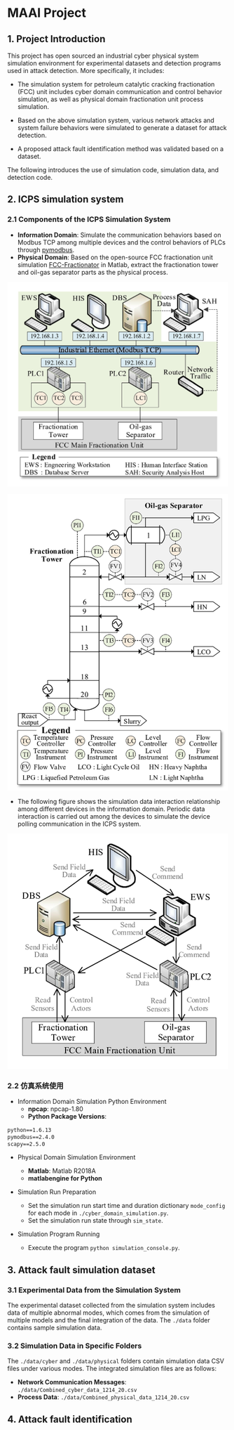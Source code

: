 <!--
 * @Author: Xin Du
 * @Date: 2024-12-16 10:50:30
 * @LastEditors: Xin Du
 * @LastEditTime: 2024-12-18 15:07:06
 * @Description: file content
-->


# MAAI Project

## 1. Project Introduction


This project has open sourced an industrial cyber physical system simulation environment for experimental datasets and detection programs used in attack detection. More specifically, it includes: 

* The simulation system for petroleum catalytic cracking fractionation (FCC) unit includes cyber domain communication and control behavior simulation, as well as physical domain fractionation unit process simulation.
  
* Based on the above simulation system, various network attacks and system failure behaviors were simulated to generate a dataset for attack detection.
 
* A proposed attack fault identification method was validated based on a dataset.

The following introduces the use of simulation code, simulation data, and detection code.

## 2. ICPS simulation system

### 2.1 Components of the ICPS Simulation System
- **Information Domain**: Simulate the communication behaviors based on Modbus TCP among multiple devices and the control behaviors of PLCs through [pymodbus](https://pymodbus.readthedocs.io/en/latest/).
- **Physical Domain**: Based on the open-source FCC fractionation unit simulation [FCC-Fractionator](https://github.com/Baldea-Group/FCC-Fractionator) in Matlab, extract the fractionation tower and oil-gas separator parts as the physical process. 

![Testbed_Cyber_Domain](./doc/image/Testbed_Cyber_Domain.jpg)

![Testbed_Physical_Domain](./doc/image/Testbed_Physical_Domain.jpg)

- The following figure shows the simulation data interaction relationship among different devices in the information domain. Periodic data interaction is carried out among the devices to simulate the device polling communication in the ICPS system.

![ICPS_simulation](./doc/image/ICPS_simulation.jpg)

### 2.2 仿真系统使用


- Information Domain Simulation Python Environment
  - **npcap**: npcap-1.80
  - **Python Package Versions**:
```
python==1.6.13
pymodbus==2.4.0
scapy==2.5.0
```

- Physical Domain Simulation Environment
  - **Matlab**: Matlab R2018A
  - **matlabengine for Python**

- Simulation Run Preparation
  - Set the simulation run start time and duration dictionary `mode_config` for each mode in `./cyber_domain_simulation.py`.
  - Set the simulation run state through `sim_state`.

- Simulation Program Running
  - Execute the program `python simulation_console.py`. 


## 3. Attack fault simulation dataset

### 3.1 Experimental Data from the Simulation System
The experimental dataset collected from the simulation system includes data of multiple abnormal modes, which comes from the simulation of multiple models and the final integration of the data. The `./data` folder contains sample simulation data.

### 3.2  Simulation Data in Specific Folders
The `./data/cyber` and `./data/physical` folders contain simulation data CSV files under various modes. The integrated simulation files are as follows:
- **Network Communication Messages**: `./data/Combined_cyber_data_1214_20.csv`
- **Process Data**: `./data/Combined_physical_data_1214_20.csv` 


## 4. Attack fault identification

